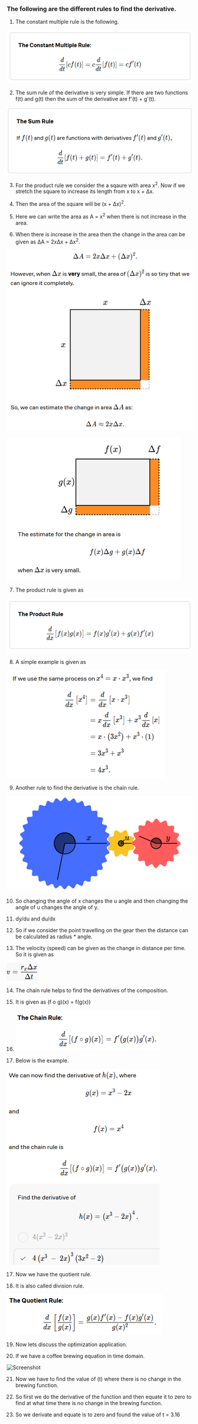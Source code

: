 ### The following are the different rules to find the derivative.

1. The constant multiple rule is the following.

![Screenshot](./Images/constantmultiplerule.png)

2. The sum rule of the derivative is very simple. If there are two functions f(t) and g(t) then the sum of the derivative are f'(t) + g'(t).

![Screenshot](./Images/sumrule.png)

3. For the product rule we consider the a sqaure with area x<sup>2</sup>. Now if we stretch the square to increase its length from x to x + Δx. 

4. Then the area of the square will be (x + Δx)<sup>2</sup>.

5. Here we can write the area as A = x<sup>2</sup> when there is not increase in the area.

6. When there is increase in the area then the change in the area can be given as ΔA = 2xΔx + Δx<sup>2</sup>.

![Screenshot](./Images/productrule1.png)

![Screenshot](./Images/productrule2.png)

7. The product rule is given as 

![Screenshot](./Images/productrule3.png)

8. A simple example is given as

![Screenshot](./Images/productrule4.png)

9. Another rule to find the derivative is the chain rule.

![Screenshot](./Images/chainrule1.png)

10. So changing the angle of x changes the u angle and then changing the angle of u changes the angle of y.

11. dy/du and du/dx

12. So if we consider the point travelling on the gear then the distance can be calculated as radius * angle.

13. The velocity (speed) can be given as the change in distance per time. So it is given as 

![Screenshot](./Images/chainrule2.png)

14. The chain rule helps to find the derivatives of the composition.

15. It is given as (f o g)(x) = f(g(x))

16. ![Screenshot](./Images/chainrule3.png) 

17. Below is the example.

![Screenshot](./Images/chainrule4.png) 

17. Now we have the quotient rule.

18. It is also called division rule.

![Screenshot](./Images/quotientrule.png) 

19. Now lets discuss the optimization application.

20. If we have a coffee brewing equation in time domain.

![Screenshot](./Images/optimization.png) 

21. Now we have to find the value of (t) where there is no change in the brewing function.

22. So first we do the derivative of the function and then equate it to zero to find at what time there is no change in the brewing function.

23. So we derivate and equate is to zero and found the value of t = 3.16

